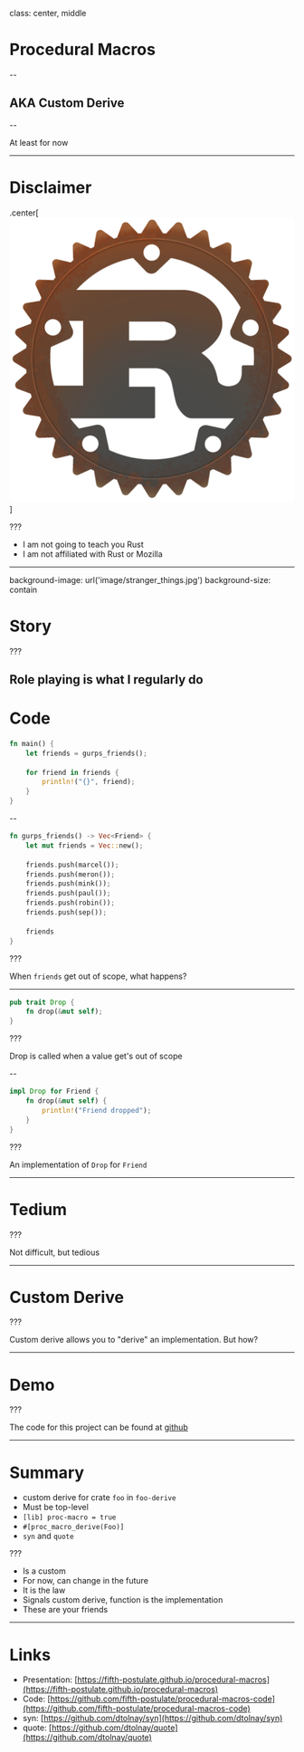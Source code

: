 class: center, middle

# Procedural Macros

--

## AKA Custom Derive 

--

At least for now

---

# Disclaimer

.center[![The Rust Logo](image/rust-logo-512x512.png)]

???

* I am not going to teach you Rust
* I am not affiliated with Rust or Mozilla 

---
background-image: url('image/stranger_things.jpg')
background-size: contain

# Story 

???

Role playing is what I regularly do
---

# Code

```rust
fn main() {
    let friends = gurps_friends();

    for friend in friends {
        println!("{}", friend);
    }
}
```

--

```rust
fn gurps_friends() -> Vec<Friend> {
    let mut friends = Vec::new();

    friends.push(marcel());
    friends.push(meron());
    friends.push(mink());
    friends.push(paul());
    friends.push(robin());
    friends.push(sep());

    friends
}
```

???

When `friends` get out of scope, what happens?

---

```rust
pub trait Drop {
    fn drop(&mut self);
}
```

???

Drop is called when a value get's out of scope

--

```rust
impl Drop for Friend {
    fn drop(&mut self) {
        println!("Friend dropped");
    }
}
```

???

An implementation of `Drop` for `Friend`

---

# Tedium

???

Not difficult, but tedious

---

# Custom Derive

???

Custom derive allows you to "derive" an implementation. But how?

---

# Demo

???

The code for this project can be found at [github](https://github.com/fifth-postulate/procedural-macros-code)


---

# Summary

* custom derive for crate `foo` in `foo-derive`
* Must be top-level
* `[lib] proc-macro = true`
* `#[proc_macro_derive(Foo)]`
* `syn` and `quote`

???

* Is a custom
* For now, can change in the future
* It is the law
* Signals custom derive, function is the implementation
* These are your friends

---

# Links

* Presentation: [https://fifth-postulate.github.io/procedural-macros](https://fifth-postulate.github.io/procedural-macros)
* Code: [https://github.com/fifth-postulate/procedural-macros-code](https://github.com/fifth-postulate/procedural-macros-code)
* syn: [https://github.com/dtolnay/syn](https://github.com/dtolnay/syn)
* quote: [https://github.com/dtolnay/quote](https://github.com/dtolnay/quote)
